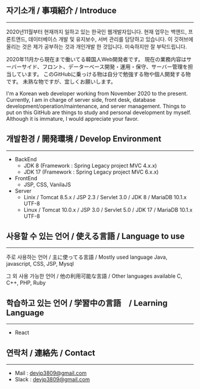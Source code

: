 ## 자기소개 / 事項紹介 / Introduce
----
2020년11월부터 현재까지 일하고 있는 한국인 웹개발자입니다.
현재 업무는 백앤드, 프론트앤드, 데이터베이스 개발 및 유지보수, 서버 관리를 담당하고 있습니다.
이 깃허브에 올리는 것은 제가 공부하는 것과 개인개발 한 것입니다.
미숙하지만 잘 부탁드립니다.

2020年11月から現在まで働いてる韓国人Web開発者です。
現在の業務内容はサーバーサイド、フロント、データーベース開発・運用・保守、サーバー管理を担当しています。
このGitHubに乗っける物は自分で勉強する物や個人開発する物です。
未熟な物ですが、宜しくお願いします。

I'm a Korean web developer working from November 2020 to the present.
Currently, I am in charge of server side, front desk, database development/operation/maintenance, and server management.
Things to put on this GitHub are things to study and personal development by myself.
Although it is immature, I would appreciate your favor.

## 개발환경 / 開発環境 / Develop Environment
----
- BackEnd
  - JDK 8 (Framework : Spring Legacy project MVC 4.x.x)
  - JDK 17 (Framework : Spring Legacy project MVC 6.x.x)
- FrontEnd
  - JSP, CSS, VanilaJS
- Server
  - Linix / Tomcat 8.5.x / JSP 2.3 / Servlet 3.0 / JDK 8 / MariaDB 10.1.x UTF-8
  - Linux / Tomcat 10.0.x / JSP 3.0 / Servlet 5.0 / JDK 17 / MariaDB 10.1.x UTF-8

## 사용할 수 있는 언어 / 使える言語 / Language to use
----
주로 사용하는 언어 / 主に使ってる言語 / Mostly used language
  Java, javascript, CSS, JSP, Mysql

그 외 사용 가능한 언어 / 他の利用可能な言語 / Other languages available
  C, C++, PHP, Ruby

## 학습하고 있는 언어 / 学習中の言語　/ Learning Language
----
- React

## 연락처 / 連絡先 / Contact
----
- Mail : devjp3809@gmail.com
- Slack : devjp3809@gmail.com
